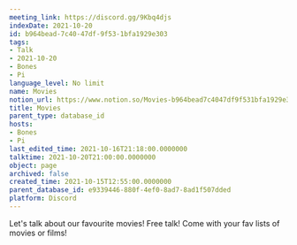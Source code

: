 ```yaml
---
meeting_link: https://discord.gg/9Kbq4djs
indexDate: 2021-10-20
id: b964bead-7c40-47df-9f53-1bfa1929e303
tags:
- Talk
- 2021-10-20
- Bones
- Pi
language_level: No limit
name: Movies
notion_url: https://www.notion.so/Movies-b964bead7c4047df9f531bfa1929e303
title: Movies
parent_type: database_id
hosts:
- Bones
- Pi
last_edited_time: 2021-10-16T21:18:00.0000000
talktime: 2021-10-20T21:00:00.0000000
object: page
archived: false
created_time: 2021-10-15T12:55:00.0000000
parent_database_id: e9339446-880f-4ef0-8ad7-8ad1f507dded
platform: Discord
---
```


Let's talk about our favourite movies!
Free talk! Come with your fav lists of movies or films!


